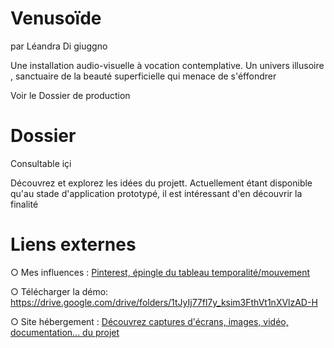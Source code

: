 # Venusoïde

par Léandra Di giuggno

 Une installation audio-visuelle à vocation contemplative. Un univers illusoire , sanctuaire de la beauté superficielle qui  menace de s'éffondrer

 Voir le Dossier de production

# Dossier

Consultable içi 

Découvrez et explorez les idées du projett. Actuellement étant disponible qu'au stade d'application prototypé, il est intéressant d'en découvrir la finalité

# Liens externes

○ Mes influences :  [Pinterest, épingle du tableau temporalité/mouvement](https://www.pinterest.fr/landradigiugno/temporalite-mouv/)

○  Télécharger la démo:  https://drive.google.com/drive/folders/1tJyIj77fl7y_ksim3FthVt1nXVlzAD-H

○ Site hébergement : [Découvrez captures d'écrans, images, vidéo, documentation... du projet](https://venusoide.myportfolio.com/)
